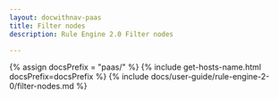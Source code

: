 ```yaml
---
layout: docwithnav-paas
title: Filter nodes
description: Rule Engine 2.0 Filter nodes

---
```


{% assign docsPrefix = "paas/" %}
{% include get-hosts-name.html docsPrefix=docsPrefix %}
{% include docs/user-guide/rule-engine-2-0/filter-nodes.md %}